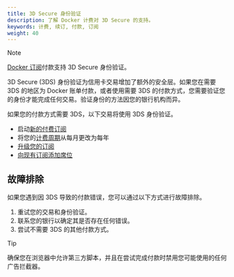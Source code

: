 ```yaml
---
title: 3D Secure 身份验证
description: 了解 Docker 计费对 3D Secure 的支持。
keywords: 计费, 续订, 付款, 订阅
weight: 40
---
```


> [!NOTE]
>
> [Docker 订阅](../subscription/setup.md)付款支持 3D Secure 身份验证。

3D Secure (3DS) 身份验证为信用卡交易增加了额外的安全层。如果您在需要 3DS 的地区为 Docker 账单付款，或者使用需要 3DS 的付款方式，您需要验证您的身份才能完成任何交易。验证身份的方法因您的银行机构而异。

如果您的付款方式需要 3DS，以下交易将使用 3DS 身份验证。

- 启动[新的付费订阅](../subscription/setup.md)
- 将您的[计费周期](/billing/cycle/)从每月更改为每年
- [升级您的订阅](../subscription/change.md)
- [向现有订阅添加席位](../subscription/manage-seats.md)

## 故障排除

如果您遇到因 3DS 导致的付款错误，您可以通过以下方式进行故障排除。

1. 重试您的交易和身份验证。
2. 联系您的银行以确定其是否存在任何错误。
3. 尝试不需要 3DS 的其他付款方式。

> [!TIP]
>
> 确保您在浏览器中允许第三方脚本，并且在尝试完成付款时禁用您可能使用的任何广告拦截器。

